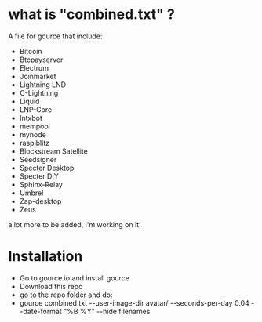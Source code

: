 
# what is "combined.txt" ?

A file for gource that include:

- Bitcoin
- Btcpayserver
- Electrum
- Joinmarket
- Lightning LND
- C-Lightning
- Liquid
- LNP-Core
- lntxbot
- mempool
- mynode
- raspiblitz
- Blockstream Satellite
- Seedsigner
- Specter Desktop
- Specter DIY
- Sphinx-Relay
- Umbrel
- Zap-desktop
- Zeus

a lot more to be added, i'm working on it.


# Installation

- Go to gource.io and install gource
- Download this repo
- go to the repo folder and do:
- gource combined.txt  --user-image-dir avatar/ --seconds-per-day 0.04 --date-format "%B %Y" --hide filenames




